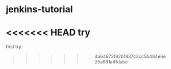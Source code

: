 # jenkins-tutorial

<<<<<<< HEAD
try
=======
first try 
>>>>>>> 4a64873f82b183743cc5b484e6e25a961a41dabe
